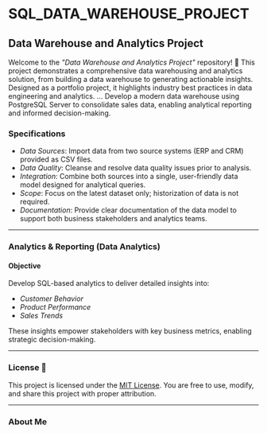 # SQL_DATA_WAREHOUSE_PROJECT
## Data Warehouse and Analytics Project

Welcome to the *"Data Warehouse and Analytics Project"* repository! 🚀
This project demonstrates a comprehensive data warehousing and analytics solution, from building a data warehouse to generating actionable insights. Designed as a portfolio project, it highlights industry best practices in data engineering and analytics.
...
Develop a modern data warehouse using PostgreSQL Server to consolidate sales data, enabling analytical reporting and informed decision-making.

### Specifications
* *Data Sources*: Import data from two source systems (ERP and CRM) provided as CSV files.
* *Data Quality*: Cleanse and resolve data quality issues prior to analysis.
* *Integration*: Combine both sources into a single, user-friendly data model designed for analytical queries.
* *Scope*: Focus on the latest dataset only; historization of data is not required.
* *Documentation*: Provide clear documentation of the data model to support both business stakeholders and analytics teams.

---

### Analytics & Reporting (Data Analytics)

#### Objective
Develop SQL-based analytics to deliver detailed insights into:
* *Customer Behavior*
* *Product Performance*
* *Sales Trends*

These insights empower stakeholders with key business metrics, enabling strategic decision-making.

---

### License 📝

This project is licensed under the [MIT License](LICENSE). You are free to use, modify, and share this project with proper attribution.

---

### About Me
